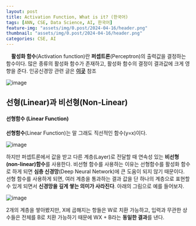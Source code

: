 ```yaml
---
layout: post
title: Activation Function, What is it? (한국어)
tags: [ANN, CSE, Data Science, AI, 한국어]
feature-img: "assets/img/0.post/2024-04-16/header.png"
thumbnail: "assets/img/0.post/2024-04-16/header.png"
categories: CSE, AI
---
```


&emsp;**활성화 함수**(Activation function)란 **퍼셉트론**(Perceptron)의 출력값을 결정하는 함수이다. 많은 종류의 활성화 함수가 존재하고, 활성화 함수의 결정이 결과값에 크게 영향을 준다. 인공신경망 관련 글은 [**이곳**](https://koderwiki.github.io/cse/2024/04/12/ANN.html) 참조

![image](https://github.com/KoderWiki/koderwiki.github.io/assets/153072257/7aed300d-0621-407a-8829-43362d7f0f3a)


## 선형(Linear)과 비선형(Non-Linear)

#### 선형함수 (Linear Function)

**선형함수**(Linear Function)는 말 그래도 직선적인 함수(y=x)이다. 

![image](https://github.com/KoderWiki/koderwiki.github.io/assets/153072257/c96eb0e7-d786-4d6b-8d03-ebd4f72e82b0)

하지만 퍼셉트론에서 값을 받고 다른 계층(Layer)로 전달할 때 연속성 있는 **비선형(non-linear)함수**를 사용한다. 비선형 함수를 사용하는 이유는 선형함수를 활성화 함수로 하게 되면 **심층 신경망**(Deep Neural Network)에 큰 도움이 되지 않기 때문이다. 선형 함수를 사용하게 되면, 여러 계층을 통과하는 결과 값을 단 하나의 계층으로 표현할 수 있게 되면서 **신경망을 깊게 쌓는 의미가 사라진다**. 아래의 그림으로 예를 들어보자.

![image](https://github.com/KoderWiki/koderwiki.github.io/assets/153072257/78748302-97d5-46a0-8566-f05a319ae4d3)

2개의 계층을 쌓아봤지만, X에 곱해지는 항들은 W로 치환 가능하고, 입력과 무관한 상수들은 전체를 B로 치환 가능하기 때문에 WX + B라는 **동일한 결과**를 낸다.



